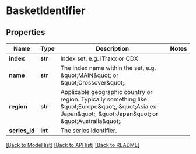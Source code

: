 # BasketIdentifier

## Properties
Name | Type | Description | Notes
------------ | ------------- | ------------- | -------------
**index** | **str** | Index set, e.g. iTraxx or CDX | 
**name** | **str** | The index name within the set, e.g. \&quot;MAIN\&quot; or \&quot;Crossover\&quot;. | 
**region** | **str** | Applicable geographic country or region. Typically something like \&quot;Europe\&quot;, \&quot;Asia ex-Japan\&quot;, \&quot;Japan\&quot; or \&quot;Australia\&quot;. | 
**series_id** | **int** | The series identifier. | 

[[Back to Model list]](../README.md#documentation-for-models) [[Back to API list]](../README.md#documentation-for-api-endpoints) [[Back to README]](../README.md)


